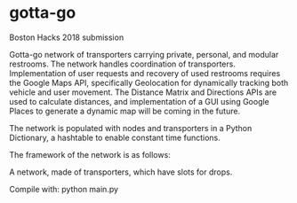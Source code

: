 # gotta-go
Boston Hacks 2018 submission

Gotta-go network of transporters carrying private, personal, and modular restrooms.
The network handles coordination of transporters. Implementation of user requests and recovery of used restrooms requires the Google Maps API, specifically Geolocation for dynamically tracking both vehicle and user movement. The Distance Matrix and Directions APIs are used to calculate distances, and implementation of a GUI using Google Places to generate a dynamic map will be coming in the future.

The network is populated with nodes and transporters in a Python Dictionary, a hashtable to enable constant time functions.

The framework of the network is as follows:

A network, made of transporters, which have slots for drops.


Compile with:   python main.py
